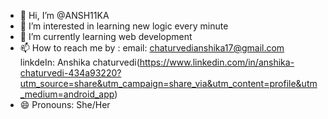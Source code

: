 - 👋 Hi, I’m @ANSH11KA
- 👀 I’m interested in learning new logic every minute
- 🌱 I’m currently learning web development
- 📫 How to reach me by :
                         email: chaturvedianshika17@gmail.com
                         linkdeIn: Anshika chaturvedi(https://www.linkedin.com/in/anshika-chaturvedi-434a93220?utm_source=share&utm_campaign=share_via&utm_content=profile&utm_medium=android_app)
- 😄 Pronouns: She/Her

<!---
ANSH11KA/ANSH11KA is a ✨ special ✨ repository because its `README.md` (this file) appears on your GitHub profile.
You can click the Preview link to take a look at your changes.
--->
